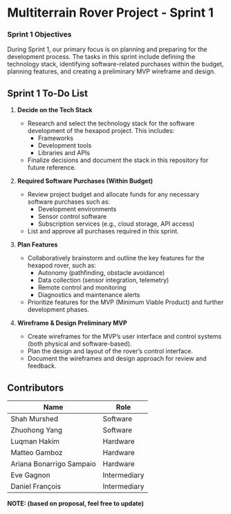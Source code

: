 # Multiterrain Rover Project - Sprint 1


### Sprint 1 Objectives
During Sprint 1, our primary focus is on planning and preparing for the development process. The tasks in this sprint include defining the technology stack, identifying software-related purchases within the budget, planning features, and creating a preliminary MVP wireframe and design.

## Sprint 1 To-Do List

1. **Decide on the Tech Stack**
   - Research and select the technology stack for the software development of the hexapod project. This includes:
     - Frameworks
     - Development tools
     - Libraries and APIs
   - Finalize decisions and document the stack in this repository for future reference.

2. **Required Software Purchases (Within Budget)**
   - Review project budget and allocate funds for any necessary software purchases such as:
     - Development environments
     - Sensor control software
     - Subscription services (e.g., cloud storage, API access)
   - List and approve all purchases required in this sprint.

3. **Plan Features**
   - Collaboratively brainstorm and outline the key features for the hexapod rover, such as:
     - Autonomy (pathfinding, obstacle avoidance)
     - Data collection (sensor integration, telemetry)
     - Remote control and monitoring
     - Diagnostics and maintenance alerts
   - Prioritize features for the MVP (Minimum Viable Product) and further development phases.

4. **Wireframe & Design Preliminary MVP**
   - Create wireframes for the MVP’s user interface and control systems (both physical and software-based).
   - Plan the design and layout of the rover’s control interface.
   - Document the wireframes and design approach for review and feedback.

## Contributors

| Name                      | Role         |
|---------------------------|--------------|
| Shah Murshed               | Software     |
| Zhuohong Yang              | Software     |
| Luqman Hakim               | Hardware     |
| Matteo Gamboz              | Hardware     |
| Ariana Bonarrigo Sampaio   | Hardware     |
| Eve Gagnon                 | Intermediary |
| Daniel François            | Intermediary |

**NOTE: (based on proposal, feel free to update)**
